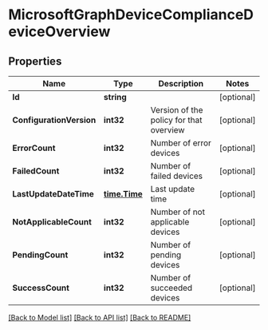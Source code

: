 # MicrosoftGraphDeviceComplianceDeviceOverview

## Properties

Name | Type | Description | Notes
------------ | ------------- | ------------- | -------------
**Id** | **string** |  | [optional] 
**ConfigurationVersion** | **int32** | Version of the policy for that overview | [optional] 
**ErrorCount** | **int32** | Number of error devices | [optional] 
**FailedCount** | **int32** | Number of failed devices | [optional] 
**LastUpdateDateTime** | [**time.Time**](time.Time.md) | Last update time | [optional] 
**NotApplicableCount** | **int32** | Number of not applicable devices | [optional] 
**PendingCount** | **int32** | Number of pending devices | [optional] 
**SuccessCount** | **int32** | Number of succeeded devices | [optional] 

[[Back to Model list]](../README.md#documentation-for-models) [[Back to API list]](../README.md#documentation-for-api-endpoints) [[Back to README]](../README.md)


